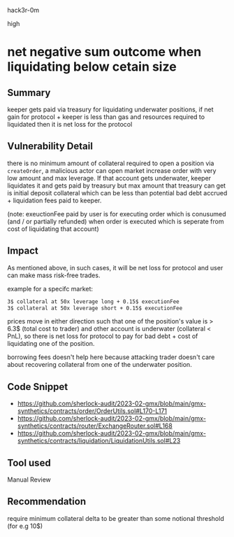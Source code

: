 hack3r-0m

high

# net negative sum outcome when liquidating below cetain size

## Summary

keeper gets paid via treasury for liquidating underwater positions, if net gain for protocol + keeper is less than gas and resources required to liquidated then it is net loss for the protocol

## Vulnerability Detail

there is no minimum amount of collateral required to open a position via `createOrder`, a malicious actor can open market increase order with very low amount and max leverage. If that account gets underwater, keeper liquidates it and gets paid by treasury but max amount that treasury can get is initial deposit collateral which can be less than potential bad debt accrued + liquidation fees paid to keeper.

(note: exeuctionFee paid by user is for executing order which is conusumed (and / or partially refunded) when order is executed which is seperate from cost of liquidating that account)

## Impact

As mentioned above, in such cases, it will be net loss for protocol and user can make mass risk-free trades.

example for a specifc market:

```md
3$ collateral at 50x leverage long + 0.15$ executionFee
3$ collateral at 50x leverage short + 0.15$ executionFee
```
prices move in either direction such that one of the position's value is > 6.3$ (total cost to trader) and other account is underwater (collateral < PnL), so there is net loss for protocol to pay for bad debt  + cost of liquidating one of the position.

borrowing fees doesn't help here because attacking trader doesn't care about recovering collateral from one of the underwater position.

## Code Snippet

- https://github.com/sherlock-audit/2023-02-gmx/blob/main/gmx-synthetics/contracts/order/OrderUtils.sol#L170-L171
- https://github.com/sherlock-audit/2023-02-gmx/blob/main/gmx-synthetics/contracts/router/ExchangeRouter.sol#L168
- https://github.com/sherlock-audit/2023-02-gmx/blob/main/gmx-synthetics/contracts/liquidation/LiquidationUtils.sol#L23

## Tool used

Manual Review

## Recommendation

require minimum collateral delta  to be greater than some notional threshold (for e.g 10$)
